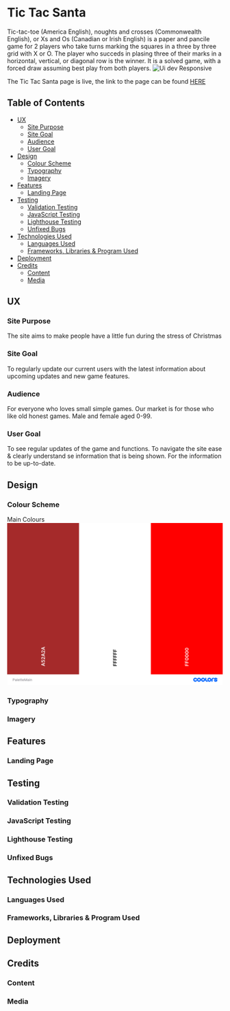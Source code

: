 # Tic Tac Santa 
Tic-tac-toe (America English), noughts and crosses (Commonwealth English), or Xs and Os (Canadian or Irish English) is a paper and pancile game for 2 players who take turns marking the squares in a three by three grid with X or O. The player who succeds in plasing three of their marks in a horizontal, vertical, or diagonal row is the winner. It is a solved game, with a forced draw assuming best play from both players.
![Ui dev Responsive](https://github.com/AndersH82/TicTacSanta/assets/150241728/7646aac9-6d96-4125-ab81-946194bca17d)

The Tic Tac Santa page is live, the link to the page can be found <a href="https://andersh82.github.io/TicTacSanta/" rel="nofollow">HERE</a>

## Table of Contents
+ [UX](#ux "UX")
  + [Site Purpose](#site-purpose "Site Purpose")
  + [Site Goal](#site-goal "SIte Goal")
  + [Audience](#audience "Audience")
  + [User Goal](#user-goal "User Goal")
+ [Design](#design "Design")
  + [Colour Scheme](#colour-scheme "Colour Scheme")
  + [Typography](#typography "Typography")
  + [Imagery](#imagery "Imagery")
+ [Features](#features "Features")
  + [Landing Page](#landing-page "Landing Page")
+ [Testing](#testing "Testing")
  + [Validation Testing](#validation-testing "Validation Testing")
  + [JavaScript Testing](#javascript-testing "JavaScript Testing")
  + [Lighthouse Testing](#lighthouse-testing "Lighthouse Testing")
  + [Unfixed Bugs](#unfixed-bugs "Unfixed Bugs")
+ [Technologies Used](#technologies-used "Technologies Used")
  + [Languages Used](#languages-used "Languages Used")
  + [Frameworks, Libraries & Program Used](#frameworks-libraries-program-used "Frameworks, Libraries & Program Used")
+ [Deployment](#deployment "Deployment")
+ [Credits](#credits "Credits")
  + [Content](#Content "Content")
  + [Media](#media "Media")

## UX

### Site Purpose
The site aims to make people have a little fun during the stress of Christmas

### Site Goal
To regularly update our current users with the latest information about upcoming updates and new game features.

### Audience
For everyone who loves small simple games. Our market is for those who like old honest games. Male and female aged 0-99.

### User Goal
To see regular updates of the game and functions.
To navigate the site ease & clearly understand se information that is being shown.
For the information to be up-to-date.

## Design

### Colour Scheme
Main Colours
<img title="Main Colours" alt="Main Colours" src="assets/image-readme/PaletteMain.png">

### Typography

### Imagery

## Features

### Landing Page

## Testing

### Validation Testing

### JavaScript Testing

### Lighthouse Testing

### Unfixed Bugs

## Technologies Used

### Languages Used

### Frameworks, Libraries & Program Used

## Deployment

## Credits

### Content

### Media